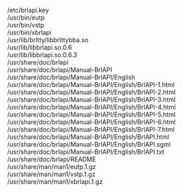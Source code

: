 /etc/brlapi.key  
/usr/bin/eutp  
/usr/bin/vstp  
/usr/bin/xbrlapi  
/usr/lib/brltty/libbrlttybba.so  
/usr/lib/libbrlapi.so.0.6  
/usr/lib/libbrlapi.so.0.6.3  
/usr/share/doc/brlapi  
/usr/share/doc/brlapi/Manual-BrlAPI  
/usr/share/doc/brlapi/Manual-BrlAPI/English  
/usr/share/doc/brlapi/Manual-BrlAPI/English/BrlAPI-1.html  
/usr/share/doc/brlapi/Manual-BrlAPI/English/BrlAPI-2.html  
/usr/share/doc/brlapi/Manual-BrlAPI/English/BrlAPI-3.html  
/usr/share/doc/brlapi/Manual-BrlAPI/English/BrlAPI-4.html  
/usr/share/doc/brlapi/Manual-BrlAPI/English/BrlAPI-5.html  
/usr/share/doc/brlapi/Manual-BrlAPI/English/BrlAPI-6.html  
/usr/share/doc/brlapi/Manual-BrlAPI/English/BrlAPI-7.html  
/usr/share/doc/brlapi/Manual-BrlAPI/English/BrlAPI.html  
/usr/share/doc/brlapi/Manual-BrlAPI/English/BrlAPI.sgml  
/usr/share/doc/brlapi/Manual-BrlAPI/English/BrlAPI.txt  
/usr/share/doc/brlapi/README  
/usr/share/man/man1/eutp.1.gz  
/usr/share/man/man1/vstp.1.gz  
/usr/share/man/man1/xbrlapi.1.gz  
